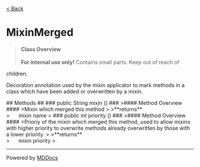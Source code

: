 [< Back](../README.md)
# MixinMerged #
>#### Class Overview ####
><p><b>For internal use only!</b> Contains small parts. Keep out of reach of
 children.</p>
 
 <p>Decoration annotation used by the mixin applicator to mark methods in a
 class which have been added or overwritten by a mixin.</p>
## Methods ##
### public String mixin () ###
>#### Method Overview ####
>Mixin which merged this method
>
>**returns**<br />
>&nbsp;&nbsp;&nbsp;&nbsp;&nbsp;&nbsp;mixin name
>
### public int priority () ###
>#### Method Overview ####
>Prioriy of the mixin which merged this method, used to allow mixins with
 higher priority to overwrite methods already overwritten by those with a
 lower priority.
>
>**returns**<br />
>&nbsp;&nbsp;&nbsp;&nbsp;&nbsp;&nbsp;mixin priority
>

---
Powered by [MDDocs](https://github.com/VRCube/MDDocs)